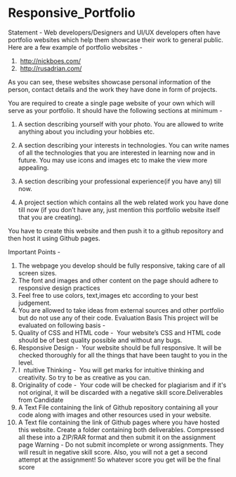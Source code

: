 # Responsive_Portfolio

Statement -
Web developers/Designers and UI/UX developers often have portfolio websites which
help them showcase their work to general public. 
Here are a few example of portfolio websites -
1) ​ http://nickboes.com/
2) ​ http://rusadrian.com/

As you can see, these websites showcase personal information of the person, contact
details and the work they have done in form of projects.

You are required to create a single page website of your own which will serve as your portfolio. It should
have the following sections at minimum -

1) A section describing yourself with your photo. You are allowed to write anything
about you including your hobbies etc.

2) A section describing your interests in technologies. You can write names of all
the technologies that you are interested in learning now and in future. You may
use icons and images etc to make the view more appealing.

3) A section describing your professional experience(if you have any) till now.

4) A project section which contains all the web related work you have done till now
(if you don’t have any, just mention this portfolio website itself that you are
creating).

You have to create this website and then push it to a github repository and then
host it using Github pages.

Important Points -
1) The webpage you develop should be fully responsive, taking care of all screen
sizes.
2) The font and images and other content on the page should adhere to responsive
design practices
3) Feel free to use colors, text,images etc according to your best judgement.
4) You are allowed to take ideas from external sources and other portfolio but do
not use any of their code. 
Evaluation Basis
This project will be evaluated on following basis -
1) Quality of CSS and HTML code - ​ Your website’s CSS and HTML code should
be of best quality possible and without any bugs.
2) Responsive Design - ​ Your website should be full responsive. It will be checked
thoroughly for all the things that have been taught to you in the level.
3) I ​ ntuitive Thinking - ​ You will get marks for intuitive thinking and creativity. So
try to be as creative as you can.
4) Originality of code - ​ Your code will be checked for plagiarism and if it's not
original, it will be discarded with a negative skill score.Deliverables from Candidate
1) A Text File containing the link of Github repository containing all your code along with
images and other resources used in your website.
2) A Text file containing the link of Github pages where you have hosted this website.
Create a folder containing both deliverables. Compressed all these into a ZIP/RAR format and
then submit it on the assignment page
Warning​ - Do not submit incomplete or wrong assignments. They will result in
negative skill score. Also, you will not a get a second attempt at the assignment!
So whatever score you get will be the final score
